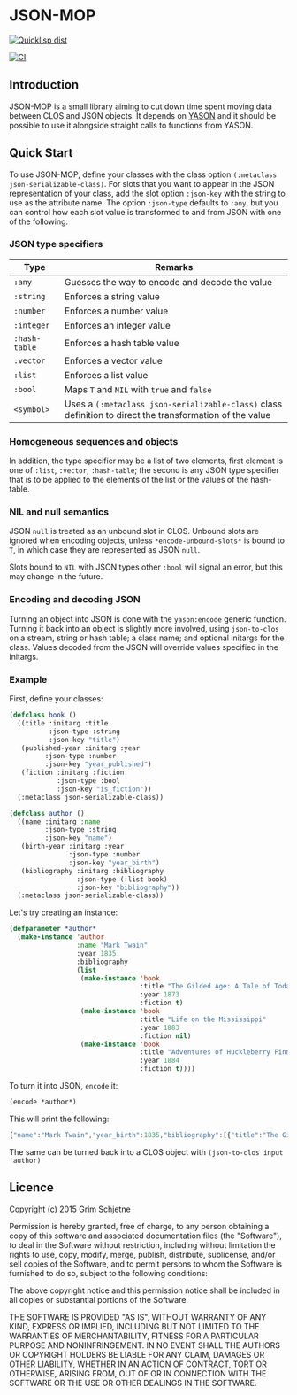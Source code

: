# JSON-MOP

[![Quicklisp dist](http://quickdocs.org/badge/json-mop.svg)](http://quickdocs.org/json-mop/)

[![CI](https://github.com/gschjetne/json-mop/actions/workflows/CI.yml/badge.svg)](https://github.com/gschjetne/json-mop/actions/workflows/CI.yml)

## Introduction

JSON-MOP is a small library aiming to cut down time spent moving data
between CLOS and JSON objects. It depends on
[YASON](https://github.com/hanshuebner/yason) and it should be
possible to use it alongside straight calls to functions from YASON.

## Quick Start

To use JSON-MOP, define your classes with the class option
`(:metaclass json-serializable-class)`. For slots that you want to appear in
the JSON representation of your class, add the slot option `:json-key`
with the string to use as the attribute name. The option `:json-type`
defaults to `:any`, but you can control how each slot value is
transformed to and from JSON with one of the following:

### JSON type specifiers

Type          | Remarks
--------------|--------------------------------------------
`:any`        | Guesses the way to encode and decode the value 
`:string`     | Enforces a string value
`:number`     | Enforces a number value
`:integer`    | Enforces an integer value
`:hash-table` | Enforces a hash table value
`:vector`     | Enforces a vector value
`:list`       | Enforces a list value
`:bool`       | Maps `T` and `NIL` with `true` and `false`
`<symbol>`    | Uses a `(:metaclass json-serializable-class)` class definition to direct the transformation of the value

### Homogeneous sequences and objects

In addition, the type specifier may be a list of two elements, first
element is one of `:list`, `:vector`, `:hash-table`; the second is any JSON type
specifier that is to be applied to the elements of the list or the values of the hash-table.

### NIL and null semantics

JSON `null` is treated as an unbound slot in CLOS. Unbound slots are
ignored when encoding objects, unless `*encode-unbound-slots*` is
bound to `T`, in which case they are represented as JSON `null`.

Slots bound to `NIL` with JSON types other `:bool` will signal an
error, but this may change in the future.

### Encoding and decoding JSON

Turning an object into JSON is done with the `yason:encode` generic
function. Turning it back into an object is slightly more involved,
using `json-to-clos` on a stream, string or hash table; a class name;
and optional initargs for the class. Values decoded from the JSON will
override values specified in the initargs.

### Example

First, define your classes:

```lisp
(defclass book ()
  ((title :initarg :title
          :json-type :string
          :json-key "title")
   (published-year :initarg :year
         :json-type :number
         :json-key "year_published")
   (fiction :initarg :fiction
            :json-type :bool
            :json-key "is_fiction"))
  (:metaclass json-serializable-class))

(defclass author ()
  ((name :initarg :name
         :json-type :string
         :json-key "name")
   (birth-year :initarg :year
               :json-type :number
               :json-key "year_birth")
   (bibliography :initarg :bibliography
                 :json-type (:list book)
                 :json-key "bibliography"))
  (:metaclass json-serializable-class))
```

Let's try creating an instance:

```lisp
(defparameter *author*
  (make-instance 'author
                 :name "Mark Twain"
                 :year 1835
                 :bibliography
                 (list
                  (make-instance 'book
                                 :title "The Gilded Age: A Tale of Today"
                                 :year 1873
                                 :fiction t)
                  (make-instance 'book
                                 :title "Life on the Mississippi"
                                 :year 1883
                                 :fiction nil)
                  (make-instance 'book
                                 :title "Adventures of Huckleberry Finn"
                                 :year 1884
                                 :fiction t))))
```

To turn it into JSON, `encode` it:

```lisp
(encode *author*)
```

This will print the following:

```javascript
{"name":"Mark Twain","year_birth":1835,"bibliography":[{"title":"The Gilded Age: A Tale of Today","year_published":1873,"is_fiction":true},{"title":"Life on the Mississippi","year_published":1883,"is_fiction":false},{"title":"Adventures of Huckleberry Finn","year_published":1884,"is_fiction":true}]}
```

The same can be turned back into a CLOS object with `(json-to-clos input 'author)`

## Licence

Copyright (c) 2015 Grim Schjetne

Permission is hereby granted, free of charge, to any person obtaining
a copy of this software and associated documentation files (the
"Software"), to deal in the Software without restriction, including
without limitation the rights to use, copy, modify, merge, publish,
distribute, sublicense, and/or sell copies of the Software, and to
permit persons to whom the Software is furnished to do so, subject to
the following conditions:

The above copyright notice and this permission notice shall be
included in all copies or substantial portions of the Software.

THE SOFTWARE IS PROVIDED "AS IS", WITHOUT WARRANTY OF ANY KIND,
EXPRESS OR IMPLIED, INCLUDING BUT NOT LIMITED TO THE WARRANTIES OF
MERCHANTABILITY, FITNESS FOR A PARTICULAR PURPOSE AND
NONINFRINGEMENT. IN NO EVENT SHALL THE AUTHORS OR COPYRIGHT HOLDERS BE
LIABLE FOR ANY CLAIM, DAMAGES OR OTHER LIABILITY, WHETHER IN AN ACTION
OF CONTRACT, TORT OR OTHERWISE, ARISING FROM, OUT OF OR IN CONNECTION
WITH THE SOFTWARE OR THE USE OR OTHER DEALINGS IN THE SOFTWARE.
